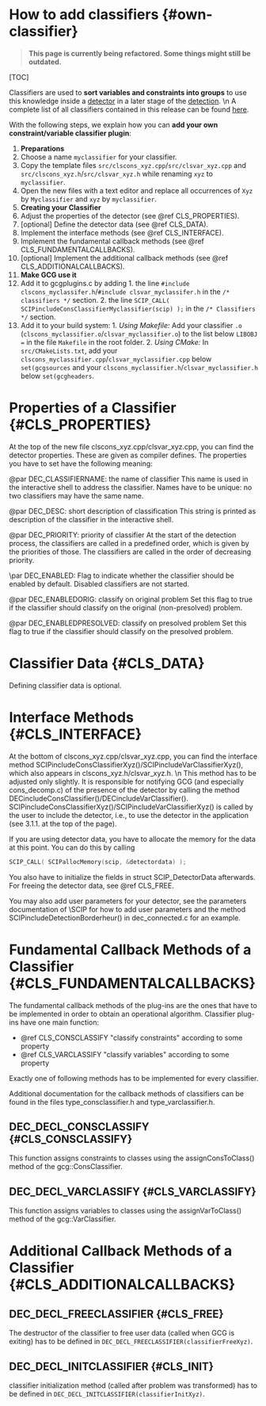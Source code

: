 # How to add classifiers {#own-classifier}
> **This page is currently being refactored. Some things might still be outdated.**

[TOC]

Classifiers are used to **sort variables and constraints into groups** to use this knowledge
inside a [detector](#detectors) in a later stage of the [detection](#detection-process).
\n
A complete list of all classifiers contained in this release can be found [here](#classifiers).

With the following steps, we explain how you can **add your own constraint/variable classifier plugin**:
1. **Preparations**
  1. Choose a name `myclassifier` for your classifier.
  2. Copy the template files `src/clscons_xyz.cpp`/`src/clsvar_xyz.cpp` and `src/clscons_xyz.h`/`src/clsvar_xyz.h`
   while renaming `xyz` to `myclassifier`.
  3. Open the new files with a text editor and replace all occurrences of `Xyz` by `Myclassifier` and `xyz` by `myclassifier`.
2. **Creating your Classifier**
  1. Adjust the properties of the detector (see @ref CLS_PROPERTIES).
  2. [optional] Define the detector data (see @ref CLS_DATA).
  3. Implement the interface methods (see @ref CLS_INTERFACE).
  4. Implement the fundamental callback methods (see @ref CLS_FUNDAMENTALCALLBACKS).
  5. [optional] Implement the additional callback methods (see @ref CLS_ADDITIONALCALLBACKS).
3. **Make GCG use it**
  1. Add it to gcgplugins.c by adding
    1. the line `#include clscons_myclassifer.h`/`#include clsvar_myclassifer.h` in the `/* classifiers */` section.
    2. the line `SCIP_CALL( SCIPincludeConsClassifierMyclassifier(scip) );` in  the `/* Classifiers */` section.
  2. Add it to your build system:
    1. _Using Makefile:_ Add your classifier `.o` (`clscons_myclassifier.o`/`clsvar_myclassifier.o`) to the list below `LIBOBJ =` in the file `Makefile` in the root folder.
    2. _Using CMake:_ In `src/CMakeLists.txt`, add your `clscons_myclassifier.cpp`/`clsvar_myclassifier.cpp` below `set(gcgsources` and your
   `clscons_myclassifier.h`/`clsvar_myclassifier.h` below `set(gcgheaders`.


# Properties of a Classifier {#CLS_PROPERTIES}

At the top of the new file clscons_xyz.cpp/clsvar_xyz.cpp, you can find the detector properties.
These are given as compiler defines.
The properties you have to set have the following meaning:

@par DEC_CLASSIFIERNAME: the name of classifier
This name is used in the interactive shell to address the classifier. Names have to be unique: no two classifiers may have the same name.

@par DEC_DESC: short description of classification
This string is printed as description of the classifier in the interactive shell.

@par DEC_PRIORITY: priority of classifier
At the start of the detection process, the classifiers are called in a predefined order, which is given by the priorities of those. The classifiers are called in the order of decreasing priority.

\par DEC_ENABLED: Flag to indicate whether the classifier should be enabled by default.
Disabled classifiers are not started.

@par DEC_ENABLEDORIG: classify on original problem
Set this flag to true if the classifier should classify on the original (non-presolved) problem.

@par DEC_ENABLEDPRESOLVED: classify on presolved problem
Set this flag to true if the classifier should classify on the presolved problem.

# Classifier Data {#CLS_DATA}
Defining classifier data is optional.

# Interface Methods {#CLS_INTERFACE}
At the bottom of clscons_xyz.cpp/clsvar_xyz.cpp, you can find the interface method SCIPincludeConsClassifierXyz()/SCIPincludeVarClassifierXyz(),
which also appears in clscons_xyz.h/clsvar_xyz.h.
\n
This method has to be adjusted only slightly.
It is responsible for notifying GCG (and especially cons_decomp.c) of the presence of the detector by calling the method
DECincludeConsClassifier()/DECincludeVarClassifier().
SCIPincludeConsClassifierXyz()/SCIPincludeVarClassifierXyz() is called by the user to include the detector,
i.e., to use the detector in the application (see 3.1.1. at the top of the page).

If you are using detector data, you have to allocate the memory for the data at this point.
You can do this by calling
```C
SCIP_CALL( SCIPallocMemory(scip, &detectordata) );
```
You also have to initialize the fields in struct SCIP_DetectorData afterwards. For freeing the
detector data, see @ref CLS_FREE.

You may also add user parameters for your detector, see the parameters documentation of \SCIP for how to add user parameters and
the method SCIPincludeDetectionBorderheur() in dec_connected.c for an example.


# Fundamental Callback Methods of a Classifier {#CLS_FUNDAMENTALCALLBACKS}
The fundamental callback methods of the plug-ins are the ones that have to be implemented in order to obtain
an operational algorithm. Classifier plug-ins have one main function:
 * @ref CLS_CONSCLASSIFY "classify constraints" according to some property  
 * @ref CLS_VARCLASSIFY "classify variables" according to some property

Exactly one of following methods has to be implemented for every classifier.

Additional documentation for the callback methods of classifiers can be found in the
files type_consclassifier.h and type_varclassifier.h.

## DEC_DECL_CONSCLASSIFY {#CLS_CONSCLASSIFY}
This function assigns constraints to classes using the assignConsToClass() method of the gcg::ConsClassifier.

## DEC_DECL_VARCLASSIFY {#CLS_VARCLASSIFY}
This function assigns variables to classes using the assignVarToClass() method of the gcg::VarClassifier.

# Additional Callback Methods of a Classifier {#CLS_ADDITIONALCALLBACKS}

## DEC_DECL_FREECLASSIFIER {#CLS_FREE}
The destructor of the classifier to free user data (called when GCG is exiting) has to be defined in `DEC_DECL_FREECLASSIFIER(classifierFreeXyz)`.

## DEC_DECL_INITCLASSIFIER {#CLS_INIT}
classifier initialization method (called after problem was transformed) has to be defined in `DEC_DECL_INITCLASSIFIER(classifierInitXyz)`.
